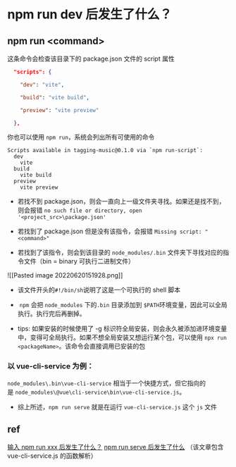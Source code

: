 # npm run dev 后发生了什么？
## npm run \<command\>

 这条命令会检查该目录下的 package.json 文件的 script 属性
 
 ```json
   "scripts": {

    "dev": "vite",

    "build": "vite build",

    "preview": "vite preview"

  },
```

你也可以使用 `npm run`，系统会列出所有可使用的命令

```shell
Scripts available in tagging-music@0.1.0 via `npm run-script`:
  dev
    vite        
  build
    vite build  
  preview       
    vite preview
```

- 若找不到 package.json，则会一直向上一级文件夹寻找。如果还是找不到，则会报错 `no such file or directory, open '<project_src>\package.json'`

- 若找到了 package.json 但是没有该指令，会报错 `Missing script: "<command>"`

- 若找到了该指令，则会到该目录的 `node_modules/.bin` 文件夹下寻找对应的指令文件（bin = binary 可执行二进制文件）

![[Pasted image 20220620151928.png]]
- 该文件开头的`#!/bin/sh`说明了这是一个可执行的 shell 脚本

-  `npm` 会把 `node_modules` 下的`.bin` 目录添加到 `$PATH`环境变量，因此可以全局执行。执行完后再删掉。

- tips: 如果安装的时候使用了 -g 标识符全局安装，则会永久被添加进环境变量中，变得可全局执行。如果不想全局安装又想运行某个包，可以使用 `npx run <packageName>`。该命令会直接调用已安装的包

### 以 vue-cli-service 为例：
`node_modules\.bin\vue-cli-service` 相当于一个快捷方式，但它指向的是 `node_modules\@vue\cli-service\bin\vue-cli-service.js`。

- 综上所述，`npm run serve` 就是在运行 `vue-cli-service.js` 这个 `js` 文件

## ref
[输入 npm run xxx 后发生了什么？](https://juejin.cn/post/7097947121210359839)
[npm run serve 后发生了什么](http://drinkmilker.com/index.php/archives/33/) （该文章包含vue-cli-service.js 的函数解析）
